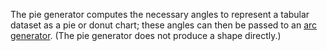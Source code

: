 The pie generator computes the necessary angles to represent a tabular dataset as a pie or donut chart; these angles can then be passed to an [arc generator](https://pub.dev/documentation/d4_shape/latest/topics/Arcs-topic.html). (The pie generator does not produce a shape directly.)